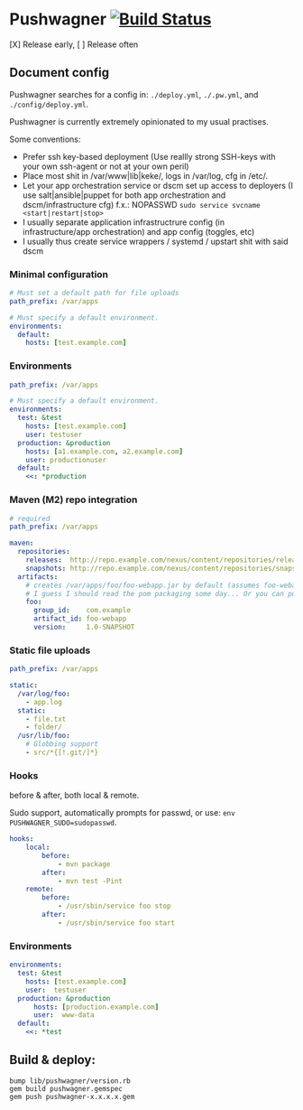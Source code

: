 # Pushwagner [![Build Status](https://secure.travis-ci.org/oc/pushwagner.png)](http://travis-ci.org/oc/pushwagner)

[X] Release early, [ ] Release often

## Document config

Pushwagner searches for a config in: `./deploy.yml`, `./.pw.yml`, and `./config/deploy.yml`.

Pushwagner is currently extremely opinionated to my usual practises.

Some conventions:
- Prefer ssh key-based deployment (Use reallly strong SSH-keys with your own ssh-agent or not at your own peril)
- Place most shit in /var/www|lib|keke/<app>, logs in /var/log, cfg in /etc/<app>. 
- Let your app orchestration service or dscm set up access to deployers (I use salt|ansible|puppet for both app orchestration and dscm/infrastructure cfg) f.x.: NOPASSWD `sudo service svcname <start|restart|stop>`
- I usually separate application infrastructrure config (in infrastructure/app orchestration) and app config (toggles, etc)
- I usually thus create service wrappers / systemd / upstart shit with said dscm

### Minimal configuration

````yaml
# Must set a default path for file uploads
path_prefix: /var/apps

# Must specify a default environment.
environments:
  default:
    hosts: [test.example.com]
````

### Environments

````yaml
path_prefix: /var/apps

# Must specify a default environment.
environments:
  test: &test
    hosts: [test.example.com]
    user: testuser
  production: &production
    hosts: [a1.example.com, a2.example.com]
    user: productionuser
  default: 
    <<: *production

````


### Maven (M2) repo integration

````yaml
# required
path_prefix: /var/apps

maven:
  repositories:
    releases:  http://repo.example.com/nexus/content/repositories/releases
    snapshots: http://repo.example.com/nexus/content/repositories/snapshots
  artifacts:
    # creates /var/apps/foo/foo-webapp.jar by default (assumes foo-webapp is a jar)
    # I guess I should read the pom packaging some day... Or you can pull req it.
    foo:
      group_id:    com.example
      artifact_id: foo-webapp
      version:     1.0-SNAPSHOT
````

### Static file uploads

````yaml
path_prefix: /var/apps

static:
  /var/log/foo:
    - app.log
  static:
  	- file.txt
  	- folder/
  /usr/lib/foo:
    # Globbing support
  	- src/*{[!.git/]*}
````

### Hooks

before & after, both local & remote.

Sudo support, automatically prompts for passwd, or use: `env PUSHWAGNER_SUDO=sudopasswd`.

````yaml
hooks:
	local:
		before:
			- mvn package
		after:
			- mvn test -Pint
	remote:
		before:
			- /usr/sbin/service foo stop
		after:
			- /usr/sbin/service foo start
````

### Environments

````yaml
environments:
  test: &test
    hosts: [test.example.com]
    user:  testuser
  production: &production
      hosts: [production.example.com]
      user:  www-data
  default:
    <<: *test
````


## Build & deploy:

```
bump lib/pushwagner/version.rb
gem build pushwagner.gemspec
gem push pushwagner-x.x.x.x.gem
```
